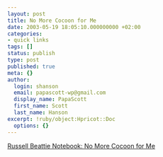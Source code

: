 ```yaml
---
layout: post
title: No More Cocoon for Me
date: 2003-05-19 18:05:10.000000000 +02:00
categories:
- quick links
tags: []
status: publish
type: post
published: true
meta: {}
author:
  login: shanson
  email: papascott-wp@gmail.com
  display_name: PapaScott
  first_name: Scott
  last_name: Hanson
excerpt: !ruby/object:Hpricot::Doc
  options: {}
---
```

<p><a title="I've been thinking of trying out Cocoon. Is it really that hard?" href="http://www.russellbeattie.com/notebook/20030519.html#182148">Russell Beattie Notebook: No More Cocoon for Me</a></p>
